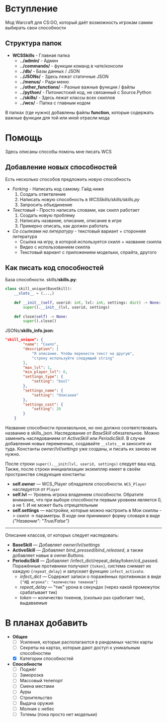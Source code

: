 # Вступление
Мод Warcraft для CS:GO, который даёт возможность игрокам самим выбирать свои способности

## Структура папок
* __WCSSkills__ - Главная папка
    * __../admin/__ - Админ
    * __../commands/__ - функции команд в чате/консоли
    * __../db/__ - Базы данных / JSON
    * __../JSONs/__ - Здесь лежат статичные JSON
    * __../menus/__ - Ради меню
    * __../other_functions/__ - Разные важные функции / файлы
    * __../python/__ - Питонистский код, не связанный с Source.Python
    * __../skills/__ - Здесь лежат классы всех скиллов
    * __../wcs/__ - Папка с главным кодом

В папках (где нужно) добавлены файлы **function**, которые содержать важные функции для той или иной отрасли мода

# Помощь
Здесь описаны способы помочь мне писать WCS

## Добавление новых способностей
Есть несколько способов предложить новую способность
* _Forking_ - Написать код самому. Гайд ниже
    1. Создать ответвление
    2. Написать новую способность в _WCSSkills/skills/skills.py_
    3. Запросить объединение
* _Текстовый_ - Просто написать словами, как скилл работает
    1. Создать новую проблему
    2. Написать название, описание, описание в игре
    3. Примерно описать, как должен работать
* _Со ссылками на литературу_ - текстовый вариант + сторонняя литература
    * Ссылка на игру, в которой используется скилл + название скилла
    * Видео с использованием скилла
    * Текстовый вариант с приложением модельки, спрайта, другого

## Как писать код способностей
База способности.
skills/**skills.py**:
``` python
class skill_unique(BaseSkill):
    __slots__ = (...,)
  
    def __init__(self, userid: int, lvl: int, settings: dict) -> None:
        super().__init__(lvl, userid, settings)
    
    def close(self) -> None:
        super().close()
```
JSONs/**skills_info.json**:
``` JSON
"skill_unique": {
        "name": "Скилл",
        "description": [
            "Я описание. Чтобы перенести текст на другую",
            "строку используйте следующий string"
        ],
        "max_lvl": 1,
        "min_player_lvl": 0,
        "settings_type": {
            "setting": "bool"
        },
        "settings_name": {
            "setting": "Описание"
        },
        "settings_cost": {
            "setting": 20
        }
    }
```

Название способности произвольное, но оно должно соответствовать названию в skills_json.
Наследование от _BaseSkill_ обязательное.
Можно заменить наследованием от _ActiveSkill_ или _PeriodicSkill_.
В случае добавления новых переменных, создавайте `__slots__` и заносите их туда.
Константы _owner_/_lvl_/_settings_ уже
созданы, и писать их заново не нужно.

После строки `super().__init(lvl, userid, settings)` следует ваш код.
Также, после строки инициализации экземпляр имеет в своём пространстве следующие константы:
* **self.owner** — WCS_Player обладателя способности. `WCS_Player` наследуется от `Player`
* **self.lvl** — Уровень игрока владением способности. Обратите внимание, 
что при выборе способности первым уровнем является 0, а не 1. И не может быть отрицательным
* **self.settings** — настройки, которые можно настроить в Мои скиллы -> скилл -> параметры.
В коде они принимают форму словаря в виде _{"Название": "True/False"}_
____
Описание классов, от которых следует наследовать:
* **BaseSkill** — Добавляет _owner_/_lvl_/_settings_
* **ActiveSkill** — Добавляет _bind_pressed_/_bind_released_, 
а также добавляет навык в owner.Buttons.
* **PeriodicSkill** — Добавляет /infect_dict/repeat_delay/token/cd_passed. 
Поражённые противники получают `{token}`, система снимает их каждую `{repeat_delay}` и
запускает функцию `infect_activate`.
  * _infect_dict_ — Содержит записи о поражённых противниках в виде 
`{"ИД игрока": "количество токенов"}`
  * _repeat_delay_ — "тик" урона в секундах (через какой промежуток срабатывает тик)
  * _token_ — количество токенов, (сколько раз сработает тик), выдаваемые

# В планах добавить
* **Общее**
  - [ ] Усиления, которые располагаются в рандомных частях карты
  - [ ] Секреты на картах, которые дают доступ к уникальным способностям
  - [X] Категории способностей
* **Способности**
  - [ ] Поджёг
  - [ ] Заморозка
  - [ ] Массовый телепорт
  - [ ] Смена местами
  - [ ] Ауры
  - [ ] Строительство
  - [ ] Выдача оружия
  - [ ] Молния с небес
  - [ ] Тотемы (пока просто нет модельки)